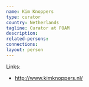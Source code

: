 ```yaml
---
name: Kim Knoppers
type: curator
country: Netherlands
tagline: Curator at FOAM
description:
related-persons:
connections:
layout: person
---
```

Links:
* <http://www.kimknoppers.nl/>
